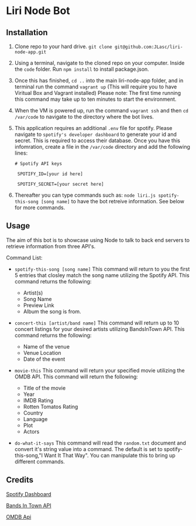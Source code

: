 # Liri Node Bot

## Installation

1. Clone repo to your hard drive. `git clone git@github.com:JLasc/liri-node-app.git`

2. Using a terminal, navigate to the cloned repo on your computer. Inside the `code`
folder. Run `npm install` to install package.json. 

3. Once this has finished, `cd ..` into the main liri-node-app folder, and in terminal run the command `vagrant up` (This will require you to have Viritual Box and Vagrant installed) Please note: The first time running this command may take up to ten minutes to start the environment.

4. When the VM is powered up, run the command `vagrant ssh` and then `cd /var/code` to navigate to the directory where the bot lives. 

5. This application requires an additional `.env` file for spotify. Please navigate to `spotify's developer dashboard` to generate your id and secret. This is required to access their database. Once you have this infomration, create a file in the `/var/code` directory and add the following lines:

    ```
    # Spotify API keys

     SPOTIFY_ID=[your id here]

     SPOTIFY_SECRET=[your secret here]
     ```


6. Thereafter you can type commands such as: `node liri.js spotify-this-song [song name]` to have the bot retreive information. See below for more commands.

## Usage
The aim of this bot is to showcase using Node to talk to back end servers to retrieve information from three API's. 

Command List:

- `spotify-this-song [song name]` This command will return to you the first 5 entries that closley match the song name utilizing the Spotify API. This command returns the following:
    - Artist(s)
    - Song Name
    - Preview Link
    - Album the song is from.

- `concert-this [artist/band name]` This command will return up to 10 concert listings for your desired artists utilizing BandsInTown API. This command returns the following:
    - Name of the venue
    - Venue Location
    - Date of the event


- `movie-this` This command will return your specified movie utilizing the OMDB API. This command will return the following:

    - Title of the movie
    - Year
    - IMDB Rating
    - Rotten Tomatos Rating
    - Country
    - Language
    - Plot
    - Actors

- `do-what-it-says` This command will read the `random.txt` document and convert it's string value into a command. The default is set to spotify-this-song,"I Want It That Way". You can manipulate this to bring up different commands.


## Credits
[Spotify Dashboard](https://developer.spotify.com/dashboard/login)

[Bands In Town API](http://www.artists.bandsintown.com/bandsintown-api)

[OMDB Api](http://www.omdbapi.com/)

